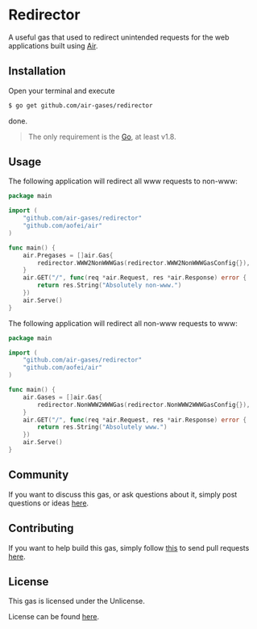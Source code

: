 # Redirector

A useful gas that used to redirect unintended requests for the web applications
built using [Air](https://github.com/aofei/air).

## Installation

Open your terminal and execute

```bash
$ go get github.com/air-gases/redirector
```

done.

> The only requirement is the [Go](https://golang.org), at least v1.8.

## Usage

The following application will redirect all www requests to non-www:

```go
package main

import (
	"github.com/air-gases/redirector"
	"github.com/aofei/air"
)

func main() {
	air.Pregases = []air.Gas{
		redirector.WWW2NonWWWGas(redirector.WWW2NonWWWGasConfig{}),
	}
	air.GET("/", func(req *air.Request, res *air.Response) error {
		return res.String("Absolutely non-www.")
	})
	air.Serve()
}
```

The following application will redirect all non-www requests to www:

```go
package main

import (
	"github.com/air-gases/redirector"
	"github.com/aofei/air"
)

func main() {
	air.Gases = []air.Gas{
		redirector.NonWWW2WWWGas(redirector.NonWWW2WWWGasConfig{}),
	}
	air.GET("/", func(req *air.Request, res *air.Response) error {
		return res.String("Absolutely www.")
	})
	air.Serve()
}
```

## Community

If you want to discuss this gas, or ask questions about it, simply post
questions or ideas [here](https://github.com/air-gases/redirector/issues).

## Contributing

If you want to help build this gas, simply follow
[this](https://github.com/air-gases/redirector/wiki/Contributing) to send pull
requests [here](https://github.com/air-gases/redirector/pulls).

## License

This gas is licensed under the Unlicense.

License can be found [here](LICENSE).
